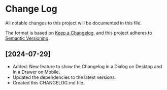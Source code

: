 # Change Log

All notable changes to this project will be documented in this file.

The format is based on [Keep a Changelog](https://keepachangelog.com/en/1.1.0/), and this project adheres
to [Semantic Versioning](https://semver.org/spec/v2.0.0.html).

## [2024-07-29]

- Added: New feature to show the Changelog in a Dialog on Desktop and in a Drawer on Mobile.
- Updated the dependencies to the latest versions.
- Created this CHANGELOG.md file.